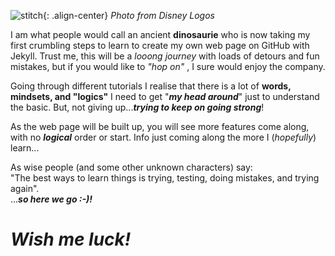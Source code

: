 
![stitch]({{site.baseurl}}/assets/images/disney-stitch-7173_disney-logo.png){: .align-center} 
_Photo from Disney Logos_

I am what people would call an ancient **dinosaurie** who is now taking my first crumbling steps to learn to create my own web page on GitHub with Jekyll.
Trust me, this will be a _looong journey_ with loads of detours and fun mistakes, but if you would like to _"hop on"_ , I sure would enjoy the company. 

Going through different tutorials I realise that there is a lot of **words, mindsets, and "logics"** I need to get "**_my head around_**" just to understand the basic. But, not giving up...**_trying to keep on going strong_**!

As the web page will be built up, you will see more features come along, with no **_logical_** order or start. Info just coming along the more I (_hopefully_) learn...

As wise people (and some other unknown characters) say:  
"The best ways to learn things is trying, testing, doing mistakes, and trying again".  
...**_so here we go :-)!_** 
# **_Wish me luck!_**
